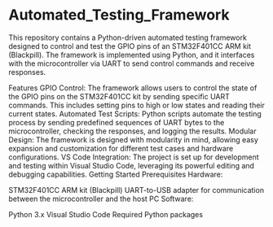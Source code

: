 # Automated_Testing_Framework
This repository contains a Python-driven automated testing framework designed to control and test the GPIO pins of an STM32F401CC ARM kit (Blackpill). The framework is implemented using Python, and it interfaces with the microcontroller via UART to send control commands and receive responses.

Features
GPIO Control: The framework allows users to control the state of the GPIO pins on the STM32F401CC kit by sending specific UART commands. This includes setting pins to high or low states and reading their current states.
Automated Test Scripts: Python scripts automate the testing process by sending predefined sequences of UART bytes to the microcontroller, checking the responses, and logging the results.
Modular Design: The framework is designed with modularity in mind, allowing easy expansion and customization for different test cases and hardware configurations.
VS Code Integration: The project is set up for development and testing within Visual Studio Code, leveraging its powerful editing and debugging capabilities.
Getting Started
Prerequisites
Hardware:

STM32F401CC ARM kit (Blackpill)
UART-to-USB adapter for communication between the microcontroller and the host PC
Software:

Python 3.x
Visual Studio Code
Required Python packages 
